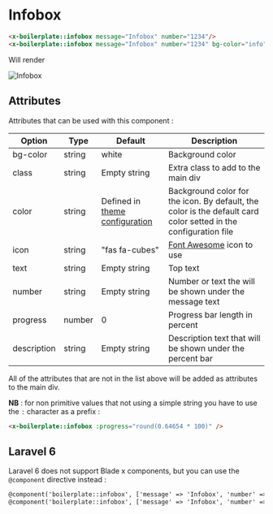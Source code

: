 # Infobox

```html
<x-boilerplate::infobox message="Infobox" number="1234"/>
<x-boilerplate::infobox message="Infobox" number="1234" bg-color="info" color="info" icon="far fa-folder" progress="65" description="65/100 closed items"/>
```

Will render

<img :src="$withBase('/assets/img/infobox.png')" alt="Infobox">

## Attributes

Attributes that can be used with this component :

| Option | Type | Default                                                  | Description |
| --- | --- |----------------------------------------------------------| --- |
| bg-color | string | white                                                    | Background color |
| class| string | Empty string                                             | Extra class to add to the main div |
| color| string | Defined in [theme configuration](../configuration/theme) | Background color for the icon. By default, the color is the default card color setted in the configuration file |
| icon | string | "fas fa-cubes"                                           | [Font Awesome](https://fontawesome.com/icons?d=gallery&p=2&m=free) icon to use |
| text | string | Empty string                                             | Top text |
| number | string | Empty string                                             | Number or text the will be shown under the message text |
| progress | number | 0                                                        | Progress bar length in percent |
| description | string | Empty string                                             | Description text that will be shown under the percent bar |

All of the attributes that are not in the list above will be added as attributes to the main div.

**NB** : for non primitive values that not using a simple string you have to use the `:` character as a prefix :

```html
<x-boilerplate::infobox :progress="round(0.64654 * 100)" />
```

## Laravel 6

Laravel 6 does not support Blade x components, but you can use the `@component` directive instead :

```html
@component('boilerplate::infobox', ['message' => 'Infobox', 'number' => '1234']) @endcomponent
@component('boilerplate::infobox', ['message' => 'Infobox', 'number' => '1234', 'bg-color' => 'info', 'color' => 'info', 'icon' => 'far fa-folder', 'progress' => '65', 'description' => '65/100 closed items']) @endcomponent
```